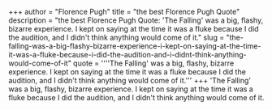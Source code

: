 +++
author = "Florence Pugh"
title = "the best Florence Pugh Quote"
description = "the best Florence Pugh Quote: 'The Falling' was a big, flashy, bizarre experience. I kept on saying at the time it was a fluke because I did the audition, and I didn't think anything would come of it."
slug = "the-falling-was-a-big-flashy-bizarre-experience-i-kept-on-saying-at-the-time-it-was-a-fluke-because-i-did-the-audition-and-i-didnt-think-anything-would-come-of-it"
quote = ''''The Falling' was a big, flashy, bizarre experience. I kept on saying at the time it was a fluke because I did the audition, and I didn't think anything would come of it.'''
+++
'The Falling' was a big, flashy, bizarre experience. I kept on saying at the time it was a fluke because I did the audition, and I didn't think anything would come of it.
